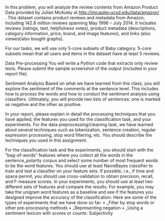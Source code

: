 In this problem, you will analyze the review contents from Amazon Product Data provided by Julian
McAuley at http://jmcauley.ucsd.edu/data/amazon/ . This dataset contains product reviews and metadata
from Amazon, including 142.8 million reviews spanning May 1996 – July 2014. It includes reviews
(ratings, text, helpfulness votes), product metadata (descriptions, category information, price, brand, and
image features), and links (also viewed/also bought graphs).

For our tasks, we will use only 5-core subsets of Baby category. 5-core subsets mean that all users and items in the dataset have at least 5
reviews. 

Data Pre-processing 
You will write a Python code that extracts only review texts. Please submit the sample screenshot of the
output (included in your report file).

Sentiment Analysis 
Based on what we have learned from this class, you will explore the sentiment of the comments at the
sentence level. This includes how to process the words and how to conduct the sentiment analysis using
classifiers. Ultimately, you will provide two lists of sentences: one is marked as negative and the other as
positive.

In your report, please explain in detail the processing techniques that you have applied, the features you
used for the classification task, and your experiments. For the data preprocessing/cleaning task, we have
learned about several techniques such as tokenization, sentence creation, regular expression processing,
stop word filtering, etc. You should describe the techniques you used in this assignment.

For the classification task and the experiments, you should start with the “bag-of-words” features where
you collect all the words in the sentence_polarity corpus and select some number of most frequent words
to be the word features. You should use at least NaiveBayes classifier to train and test a classifier on your
feature sets. If possible, i.e., if time and space permit, you should use cross-validation to obtain precision,
recall, and F-measure scores. In your experiments, you should use at least two different sets of features and compare the results. For example, you may take the unigram word features as a baseline and see if the
features you designed improve the accuracy of the classification. Here are some of the types of
experiments that we have done so far:
• _Filter by stop words or other pre-processing methods
• _Representing negation
• _Using a sentiment lexicon with scores or counts: Subjectivity
